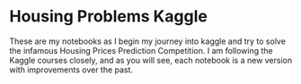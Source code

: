 # Housing Problems Kaggle
These are my notebooks as I begin my journey into kaggle and try to solve the infamous Housing Prices Prediction Competition. I am following the Kaggle courses closely, and as you will see, each notebook is a new version with improvements over the past.
